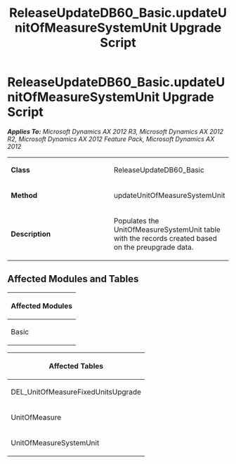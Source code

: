 ﻿---
title: ReleaseUpdateDB60_Basic.updateUnitOfMeasureSystemUnit Upgrade Script
TOCTitle: ReleaseUpdateDB60_Basic.updateUnitOfMeasureSystemUnit Upgrade Script
ms:assetid: 547abd91-b798-0435-cd01-c009b96fd50e
ms:mtpsurl: https://msdn.microsoft.com/en-us/library/JJ736145(v=AX.60)
ms:contentKeyID: 49708321
ms.date: 05/18/2015
mtps_version: v=AX.60
---

# ReleaseUpdateDB60\_Basic.updateUnitOfMeasureSystemUnit Upgrade Script 


_**Applies To:** Microsoft Dynamics AX 2012 R3, Microsoft Dynamics AX 2012 R2, Microsoft Dynamics AX 2012 Feature Pack, Microsoft Dynamics AX 2012_

<table>
<colgroup>
<col style="width: 50%" />
<col style="width: 50%" />
</colgroup>
<tbody>
<tr class="odd">
<td><p><strong>Class</strong></p></td>
<td><p>ReleaseUpdateDB60_Basic</p></td>
</tr>
<tr class="even">
<td><p><strong>Method</strong></p></td>
<td><p>updateUnitOfMeasureSystemUnit</p></td>
</tr>
<tr class="odd">
<td><p><strong>Description</strong></p></td>
<td><p>Populates the UnitOfMeasureSystemUnit table with the records created based on the preupgrade data.</p></td>
</tr>
</tbody>
</table>


## Affected Modules and Tables

<table>
<colgroup>
<col style="width: 100%" />
</colgroup>
<thead>
<tr class="header">
<th><p>Affected Modules</p></th>
</tr>
</thead>
<tbody>
<tr class="odd">
<td><p>Basic</p></td>
</tr>
</tbody>
</table>


<table>
<colgroup>
<col style="width: 100%" />
</colgroup>
<thead>
<tr class="header">
<th><p>Affected Tables</p></th>
</tr>
</thead>
<tbody>
<tr class="odd">
<td><p>DEL_UnitOfMeasureFixedUnitsUpgrade</p></td>
</tr>
<tr class="even">
<td><p>UnitOfMeasure</p></td>
</tr>
<tr class="odd">
<td><p>UnitOfMeasureSystemUnit</p></td>
</tr>
</tbody>
</table>

  


